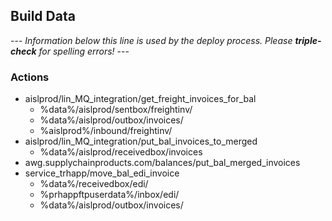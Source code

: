 ## Build Data
--- _Information below this line is used by the deploy process. Please **triple-check** for spelling errors!_ ---
### Actions
- aislprod/lin_MQ_integration/get_freight_invoices_for_bal
    - %data%/aislprod/sentbox/freightinv/
    - %data%/aislprod/outbox/invoices/    
    - %aislprod%/inbound/freightinv/
- aislprod/lin_MQ_integration/put_bal_invoices_to_merged
    - %data%/aislprod/receivedbox/invoices
- awg.supplychainproducts.com/balances/put_bal_merged_invoices
- service_trhapp/move_bal_edi_invoice
    - %data%/receivedbox/edi/
    - %prhappftpuserdata%/inbox/edi/
    - %data%/aislprod/outbox/invoices/
